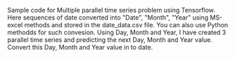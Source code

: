 Sample code for Multiple parallel time series problem using Tensorflow.
Here sequences of date converted into "Date", "Month", "Year" using MS-excel methods and stored in the date_data.csv file.
You can also use Python methodds for such convesion.
Using Day, Month and Year, I have created 3 parallel time series and predicting the next Day, Month and Year value.
Convert this Day, Month and Year value in to date.
